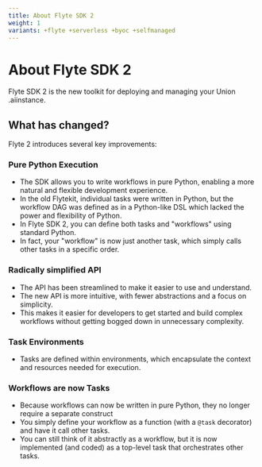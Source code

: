 ```yaml
---
title: About Flyte SDK 2
weight: 1
variants: +flyte +serverless +byoc +selfmanaged
---
```


# About Flyte SDK 2

Flyte SDK 2 is the new toolkit for deploying and managing your Union .aiinstance.

## What has changed?

Flyte 2 introduces several key improvements:

### Pure Python Execution

* The SDK allows you to write workflows in pure Python, enabling a more natural and flexible development experience.
* In the old Flytekit, individual tasks were written in Python, but the workflow DAG was defined as in a Python-like DSL which lacked the power and flexibility of Python.
* In Flyte SDK 2, you can define both tasks and "workflows" using standard Python.
* In fact, your "workflow" is now just another task, which simply calls other tasks in a specific order.

### Radically simplified API

* The API has been streamlined to make it easier to use and understand.
* The new API is more intuitive, with fewer abstractions and a focus on simplicity.
* This makes it easier for developers to get started and build complex workflows without getting bogged down in unnecessary complexity.

### Task Environments

* Tasks are defined within environments, which encapsulate the context and resources needed for execution.

### Workflows are now Tasks

* Because workflows can now be written in pure Python, they no longer require a separate construct
* You simply define your workflow as a function (with a `@task` decorator) and have it call other tasks.
* You can still think of it abstractly as a workflow, but it is now implemented (and coded) as a top-level task that orchestrates other tasks.
